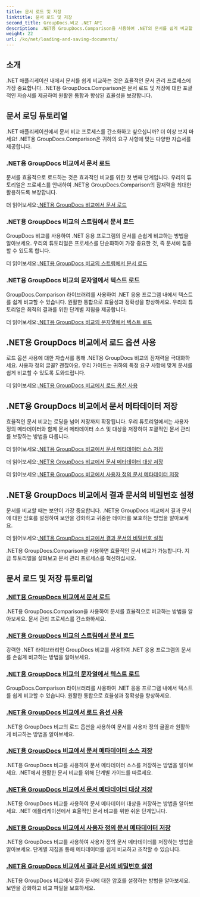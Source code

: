 ```yaml
---
title: 문서 로드 및 저장
linktitle: 문서 로드 및 저장
second_title: GroupDocs.비교 .NET API
description: .NET용 GroupDocs.Comparison을 사용하여 .NET의 문서를 쉽게 비교할 수 있습니다. 효율적인 문서 관리를 위해 로드 옵션을 로드, 저장 및 활용하는 방법을 알아보세요.
weight: 22
url: /ko/net/loading-and-saving-documents/
---
```

## 소개

.NET 애플리케이션 내에서 문서를 쉽게 비교하는 것은 효율적인 문서 관리 프로세스에 가장 중요합니다. .NET용 GroupDocs.Comparison은 문서 로드 및 저장에 대한 포괄적인 자습서를 제공하여 원활한 통합과 향상된 효율성을 보장합니다.

## 문서 로딩 튜토리얼

.NET 애플리케이션에서 문서 비교 프로세스를 간소화하고 싶으십니까? 더 이상 보지 마세요! .NET용 GroupDocs.Comparison은 귀하의 요구 사항에 맞는 다양한 자습서를 제공합니다.

### .NET용 GroupDocs 비교에서 문서 로드

문서를 효율적으로 로드하는 것은 효과적인 비교를 위한 첫 번째 단계입니다. 우리의 튜토리얼은 프로세스를 안내하여 .NET용 GroupDocs.Comparison의 잠재력을 최대한 활용하도록 보장합니다.

 더 읽어보세요:[.NET용 GroupDocs 비교에서 문서 로드](./loading-documents/)

### .NET용 GroupDocs 비교의 스트림에서 문서 로드

GroupDocs 비교를 사용하여 .NET 응용 프로그램의 문서를 손쉽게 비교하는 방법을 알아보세요. 우리의 튜토리얼은 프로세스를 단순화하여 가장 중요한 것, 즉 문서에 집중할 수 있도록 합니다.

 더 읽어보세요:[.NET용 GroupDocs 비교의 스트림에서 문서 로드](./loading-documents-from-stream/)

### .NET용 GroupDocs 비교의 문자열에서 텍스트 로드

GroupDocs.Comparison 라이브러리를 사용하여 .NET 응용 프로그램 내에서 텍스트를 쉽게 비교할 수 있습니다. 원활한 통합으로 효율성과 정확성을 향상하세요. 우리의 튜토리얼은 최적의 결과를 위한 단계별 지침을 제공합니다.

 더 읽어보세요:[.NET용 GroupDocs 비교의 문자열에서 텍스트 로드](./loading-text-from-string/)

## .NET용 GroupDocs 비교에서 로드 옵션 사용

로드 옵션 사용에 대한 자습서를 통해 .NET용 GroupDocs 비교의 잠재력을 극대화하세요. 사용자 정의 글꼴? 괜찮아요. 우리 가이드는 귀하의 특정 요구 사항에 맞게 문서를 쉽게 비교할 수 있도록 도와드립니다.

 더 읽어보세요:[.NET용 GroupDocs 비교에서 로드 옵션 사용](./using-load-options/)

## .NET용 GroupDocs 비교에서 문서 메타데이터 저장

효율적인 문서 비교는 로딩을 넘어 저장까지 확장됩니다. 우리 튜토리얼에서는 사용자 정의 메타데이터와 함께 문서 메타데이터 소스 및 대상을 저장하여 포괄적인 문서 관리를 보장하는 방법을 다룹니다.

 더 읽어보세요:[.NET용 GroupDocs 비교에서 문서 메타데이터 소스 저장](./saving-documents-metadata-source/)

 더 읽어보세요:[.NET용 GroupDocs 비교에서 문서 메타데이터 대상 저장](./saving-documents-metadata-target/)

 더 읽어보세요:[.NET용 GroupDocs 비교에서 사용자 정의 문서 메타데이터 저장](./saving-user-defined-document-metadata/)

## .NET용 GroupDocs 비교에서 결과 문서의 비밀번호 설정

문서를 비교할 때는 보안이 가장 중요합니다. .NET용 GroupDocs 비교에서 결과 문서에 대한 암호를 설정하여 보안을 강화하고 귀중한 데이터를 보호하는 방법을 알아보세요.

 더 읽어보세요:[.NET용 GroupDocs 비교에서 결과 문서의 비밀번호 설정](./setting-password-for-resultant-document/)

.NET용 GroupDocs.Comparison을 사용하면 효율적인 문서 비교가 가능합니다. 지금 튜토리얼을 살펴보고 문서 관리 프로세스를 혁신하십시오.
## 문서 로드 및 저장 튜토리얼
### [.NET용 GroupDocs 비교에서 문서 로드](./loading-documents/)
.NET용 GroupDocs.Comparison을 사용하여 문서를 효율적으로 비교하는 방법을 알아보세요. 문서 관리 프로세스를 간소화하세요.
### [.NET용 GroupDocs 비교의 스트림에서 문서 로드](./loading-documents-from-stream/)
강력한 .NET 라이브러리인 GroupDocs 비교를 사용하여 .NET 응용 프로그램의 문서를 손쉽게 비교하는 방법을 알아보세요.
### [.NET용 GroupDocs 비교의 문자열에서 텍스트 로드](./loading-text-from-string/)
GroupDocs.Comparison 라이브러리를 사용하여 .NET 응용 프로그램 내에서 텍스트를 쉽게 비교할 수 있습니다. 원활한 통합으로 효율성과 정확성을 향상하세요.
### [.NET용 GroupDocs 비교에서 로드 옵션 사용](./using-load-options/)
.NET용 GroupDocs 비교의 로드 옵션을 사용하여 문서를 사용자 정의 글꼴과 원활하게 비교하는 방법을 알아보세요.
### [.NET용 GroupDocs 비교에서 문서 메타데이터 소스 저장](./saving-documents-metadata-source/)
.NET용 GroupDocs 비교를 사용하여 문서 메타데이터 소스를 저장하는 방법을 알아보세요. .NET에서 원활한 문서 비교를 위해 단계별 가이드를 따르세요.
### [.NET용 GroupDocs 비교에서 문서 메타데이터 대상 저장](./saving-documents-metadata-target/)
.NET용 GroupDocs 비교를 사용하여 문서 메타데이터 대상을 저장하는 방법을 알아보세요. .NET 애플리케이션에서 효율적인 문서 비교를 위한 쉬운 단계입니다.
### [.NET용 GroupDocs 비교에서 사용자 정의 문서 메타데이터 저장](./saving-user-defined-document-metadata/)
.NET용 GroupDocs 비교를 사용하여 사용자 정의 문서 메타데이터를 저장하는 방법을 알아보세요. 단계별 지침을 통해 메타데이터를 쉽게 비교하고 조작할 수 있습니다.
### [.NET용 GroupDocs 비교에서 결과 문서의 비밀번호 설정](./setting-password-for-resultant-document/)
.NET용 GroupDocs 비교에서 결과 문서에 대한 암호를 설정하는 방법을 알아보세요. 보안을 강화하고 비교 파일을 보호하세요.